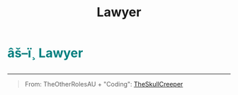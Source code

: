 ﻿---
lang: en-US
title: Lawyer
prev: Hater
next: Maverick
---

# <font color="#008080">âš–ï¸ <b>Lawyer</b></font> <Badge text="Benign" type="tip" vertical="middle"/>
---

> From: TheOtherRolesAU + "Coding": [TheSkullCreeper](https://github.com/Loonie-Toons)
